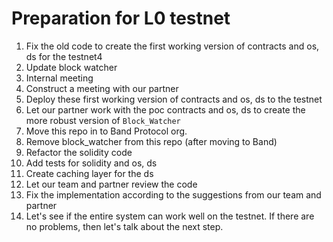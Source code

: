 # Preparation for L0 testnet

1. Fix the old code to create the first working version of contracts and os, ds for the testnet4
2. Update block watcher
3. Internal meeting
4. Construct a meeting with our partner
5. Deploy these first working version of contracts and os, ds to the testnet
6. Let our partner work with the poc contracts and os, ds to create the more robust version of `Block_Watcher`
7. Move this repo in to Band Protocol org.
8. Remove block_watcher from this repo (after moving to Band)
9. Refactor the solidity code
10. Add tests for solidity and os, ds
11. Create caching layer for the ds
12. Let our team and partner review the code
13. Fix the implementation according to the suggestions from our team and partner
14. Let's see if the entire system can work well on the testnet. If there are no problems, then let's talk about the next step.
